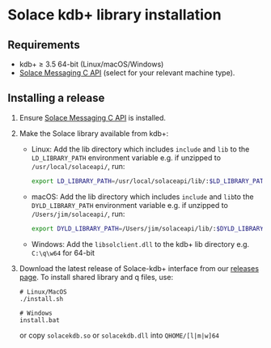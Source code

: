 # Solace kdb+ library installation

## Requirements

- kdb+ ≥ 3.5 64-bit (Linux/macOS/Windows)
- [Solace Messaging C API](https://solace.com/downloads/) (select for your relevant machine type).

## Installing a release

1.  Ensure [Solace Messaging C API](https://solace.com/downloads/?fwp_downloads_types=messaging-apis-and-protocols) is installed.

2.  Make the Solace library available from kdb+:

    -   Linux: Add the lib directory which includes `include` and `lib` to the `LD_LIBRARY_PATH` environment variable e.g. if unzipped to `/usr/local/solaceapi/`, run:

        ```bash
        export LD_LIBRARY_PATH=/usr/local/solaceapi/lib/:$LD_LIBRARY_PATH
        ```
    -   macOS: Add the lib directory which includes `include` and `lib`to the `DYLD_LIBRARY_PATH` environment variable e.g. if unzipped to `/Users/jim/solaceapi/`, run:

        ```bash
        export DYLD_LIBRARY_PATH=/Users/jim/solaceapi/lib/:$DYLD_LIBRARY_PATH
        ```

    -   Windows: Add the `libsolclient.dll` to the kdb+ lib directory e.g. `C:\q\w64` for 64-bit
  
3.  Download the latest release of Solace-kdb+ interface from our [releases page](https://github.com/KxSystems/solaceses). To install shared library and q files, use:

        # Linux/MacOS
        ./install.sh
        
        # Windows
        install.bat

    or copy `solacekdb.so` or `solacekdb.dll` into `QHOME/[l|m|w]64`

